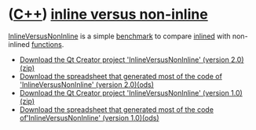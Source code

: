 # ([C++](Cpp.md)) [inline versus non-inline](CppInlineVersusNonInline.md)

[InlineVersusNonInline](CppInlineVersusNonInline.md) is a simple
[benchmark](CppBenchmark.md) to compare [inlined](CppInline.md) with
non-inlined [functions](CppFunction.md).

 * [Download the Qt Creator project 'InlineVersusNonInline' (version 2.0)(zip)](https://www.richelbilderbeek.nl/CppInlineVersusNonInline_2_0.zip)
 * [Download the spreadsheet that generated most of the code of 'InlineVersusNonInline' (version 2.0)(ods)](https://www.richelbilderbeek.nl/CppInlineVersusNonInline_2_0.ods)
 * [Download the Qt Creator project 'InlineVersusNonInline' (version 1.0)(zip)](https://www.richelbilderbeek.nl/CppInlineVersusNonInline_1_0.zip)
 * [Download the spreadsheet that generated most of the code of'InlineVersusNonInline' (version 1.0)(ods)](https://www.richelbilderbeek.nl/CppInlineVersusNonInline_1_0.ods)

 